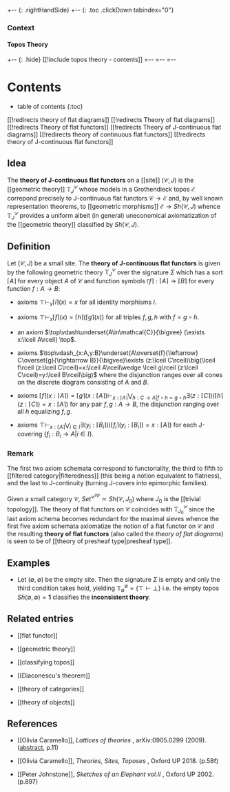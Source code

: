 
+-- {: .rightHandSide}
+-- {: .toc .clickDown tabindex="0"}

### Context
#### Topos Theory
+-- {: .hide}
[[!include topos theory - contents]]
=--
=--
=--

# Contents
* table of contents
{:toc}


[[!redirects theory of flat diagrams]]
[[!redirects Theory of flat diagrams]]
[[!redirects Theory of flat functors]]
[[!redirects Theory of J-continuous flat diagrams]]
[[!redirects theory of continuous flat functors]]
[[!redirects theory of J-continuous flat functors]]


## Idea

The **theory of J-continuous flat functors** on a [[site]] $(\mathcal{C},J)$ is the [[geometric theory]] $\mathbb{T}_J^{\mathcal{C}}$ whose models in a Grothendieck topos $\mathcal{E}$ correpond precisely to J-continuous flat functors $\mathcal{C}\to\mathcal{E}$ and, by well known representation theorems, to [[geometric morphisms]] $\mathcal{E}\to Sh(\mathcal{C},J)$ whence $\mathbb{T}_J^{\mathcal{C}}$ provides a uniform albeit (in general) uneconomical axiomatization of the [[geometric theory]] classified by $Sh(\mathcal{C},J)$.

## Definition

Let $(\mathcal{C},J)$ be a small site. The **theory of J-continuous flat functors** is given by the following geometric theory $\mathbb{T}_J^{\mathcal{C}}$ over the signature $\Sigma$ which has a sort $\lceil A\rceil$ for every object $A$ of $\mathcal{C}$ and function symbols $\lceil f\rceil :\lceil A\rceil\to\lceil B\rceil$ for every function $f:A\to B$:

* axioms $\top\vdash_x \lceil i\rceil(x)=x$ for all identity morphisms $i$.

* axioms $\top\vdash_x\lceil f\rceil(x)=\lceil h\rceil(\lceil g\rceil (x))$ for all triples $f,g,h$ with $f=g\circ h$.

* an axiom $\top\vdash\underset{A\in\mathcal{C}}{\bigvee} (\exists x:\lceil A\rceil) \top$.

* axioms $\top\vdash_{x:A,y:B}\underset{A\overset{f}{\leftarrow} C\overset{g}{\rightarrow B}}{\bigvee}\exists (z:\lceil C\rceil)\big(\lceil f\rceil (z:\lceil C\rceil)=x:\lceil A\rceil\wedge \lceil g\rceil (z:\lceil C\rceil)=y:\lceil B\rceil\big)$ where the disjunction ranges over all cones on the discrete diagram consisting of $A$ and $B$.

* axioms $\lceil f\rceil (x:\lceil A\rceil)=\lceil g\rceil (x:\lceil A\rceil)\vdash_{x:\lceil A\rceil}\bigvee_{h:C\to A|f\circ h=g\circ h} \exists(z:\lceil C\rceil)\big(\lceil h\rceil(z:\lceil C\rceil)=x:\lceil A\rceil\big)$ for any pair $f,g:A\to B$, the disjunction ranging over all $h$ equalizing $f,g$.

* axioms $\top\vdash_{x:\lceil A\rceil}\bigvee_{i\in I}\exists (y_i:\lceil B_i\rceil) \big(\lceil f_i\rceil(y_i:\lceil B_i\rceil)=x:\lceil A\rceil\big)$ for each J-covering $\{f_i:B_i\to A|i\in I\}$.

### Remark

The first two axiom schemata correspond to functoriality, the third to fifth to [[filtered category|filteredness]] (this being a notion equivalent to flatness), and the last to J-continuity (turning J-covers into epimorphic families).

Given a small category $\mathcal{C}$, $Set^{\mathcal{C}^{op}}\simeq Sh(\mathcal{C},J_0)$ where $J_0$ is the [[trivial topology]]. The theory of flat functors on $\mathcal{C}$ coincides with $\mathbb{T}_{J_0}^{\mathcal{C}}$ since the last axiom schema becomes redundant for the maximal sieves whence the first five axiom schemata axiomatize the notion of a flat functor on $\mathcal{C}$ and the resulting **theory of flat functors** (also called the _theory of flat diagrams_) is seen to be of [[theory of presheaf type|presheaf type]].


## Examples

* Let $(\emptyset,\emptyset)$ be the empty site. Then the signature $\Sigma$ is empty and only the third condition takes hold, yielding $\mathbb{T}_\emptyset^{\emptyset}=\{\top\vdash\bot\}$ i.e. the empty topos $Sh(\emptyset,\emptyset)=\mathbf{1}$ classifies the **inconsistent theory**.


## Related entries

* [[flat functor]]

* [[geometric theory]]

* [[classifying topos]]

* [[Diaconescu's theorem]]

* [[theory of categories]]

* [[theory of objects]]

## References

* [[Olivia Caramello]], _Lattices of theories_ , arXiv:0905.0299 (2009). ([abstract](https://arxiv.org/abs/0905.0299), p.11)

* [[Olivia Caramello]], _Theories, Sites, Toposes_ , Oxford UP 2018. (p.58f)

* [[Peter Johnstone]], _Sketches of an Elephant vol.II_ , Oxford UP 2002. (p.897)